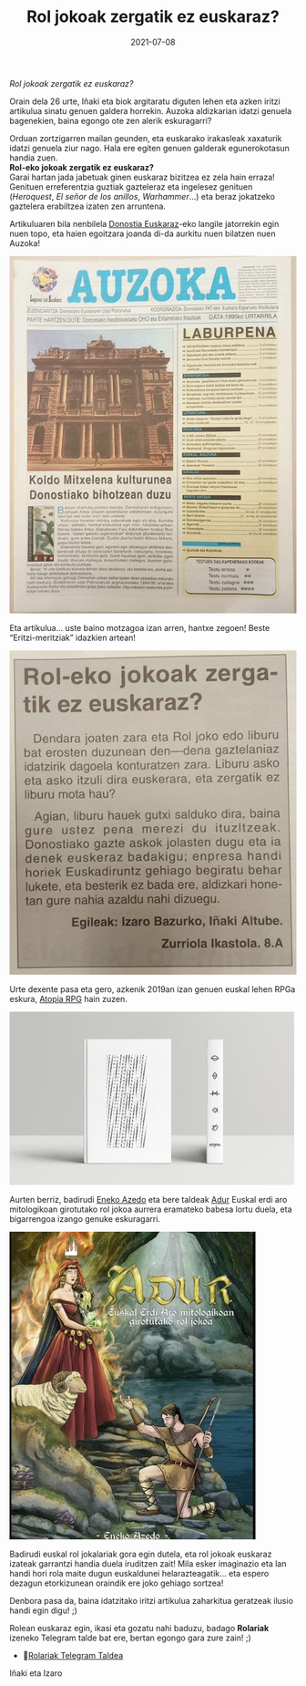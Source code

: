 ﻿---
layout: post
title:  "Rol jokoak zergatik ez euskaraz?"
date:   2021-07-08
categories: eu
tags: [eu, rol, atopia, auzoka, adur]
---

*Rol jokoak zergatik ez euskaraz?*  

Orain dela 26 urte, Iñaki eta biok argitaratu diguten lehen eta azken iritzi artikulua sinatu genuen galdera horrekin. Auzoka aldizkarian idatzi genuela bagenekien, baina egongo ote zen alerik eskuragarri?   

Orduan zortzigarren mailan geunden, eta euskarako irakasleak xaxaturik idatzi genuela ziur nago. Hala ere egiten genuen galderak egunerokotasun handia zuen.   
**Rol-eko jokoak zergatik ez euskaraz?**  
Garai hartan jada jabetuak ginen euskaraz bizitzea ez zela hain erraza! 
Genituen erreferentzia guztiak gazteleraz eta ingelesez genituen (*Heroquest*, *El señor de los anillos*, *Warhammer*...) eta beraz jokatzeko gaztelera erabiltzea izaten zen arruntena. 


Artikuluaren bila nenbilela [Donostia Euskaraz](http://www.donostiaeuskaraz.eus/euskaraz/hasiera/lang/eu)-eko langile jatorrekin egin nuen topo, eta haien egoitzara joanda di-da aurkitu nuen bilatzen nuen Auzoka! 

![Auzoka](https://raw.githubusercontent.com/IzaroBlog/IzaroBlog.github.io/main/_images/postimages/auzoka95.jpg) 

Eta artikulua... uste baino motzagoa izan arren, hantxe zegoen! Beste “Eritzi-meritziak” idazkien artean! 

![rolekoartikulua](https://raw.githubusercontent.com/IzaroBlog/IzaroBlog.github.io/main/_images/postimages/rolekojokoak.jpg)

Urte dexente pasa eta gero, azkenik 2019an izan genuen euskal lehen RPGa eskura, [Atopia RPG](https://atopia.eus/) hain zuzen. 

![atopiaprg](https://raw.githubusercontent.com/IzaroBlog/IzaroBlog.github.io/main/_images/postimages/atopiaprg.jpg)

Aurten berriz, badirudi [Eneko Azedo](https://twitter.com/enekoazedo?lang=eu) eta bere taldeak [Adur](http://www.adurjokoa.eus/) Euskal erdi aro mitologikoan girotutako rol jokoa aurrera eramateko babesa lortu duela, eta bigarrengoa izango genuke eskuragarri.

![adur](https://raw.githubusercontent.com/IzaroBlog/IzaroBlog.github.io/main/_images/postimages/adurroljokoa.jpg) 

Badirudi euskal rol jokalariak gora egin dutela, eta rol jokoak euskaraz izateak garrantzi handia duela iruditzen zait! 
Mila esker imaginazio eta lan handi hori rola maite dugun euskaldunei helarazteagatik... eta espero dezagun etorkizunean oraindik ere joko gehiago sortzea! 

Denbora pasa da, baina idatzitako iritzi artikulua zaharkitua geratzeak ilusio handi egin digu! ;)

Rolean euskaraz egin, ikasi eta gozatu nahi baduzu, badago **Rolariak** izeneko Telegram talde bat ere, bertan egongo gara zure zain! ;) 
- 🎲[Rolariak Telegram Taldea](https://t.me/rolariak)

Iñaki eta Izaro
